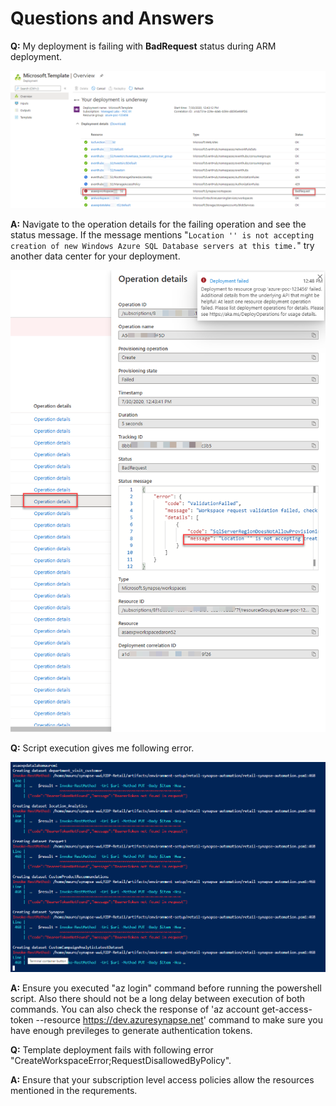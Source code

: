 # Questions and Answers

**Q:** My deployment is failing with **BadRequest** status during ARM deployment. 

![Deployment progress shown with Synapse workspace lineitem highlighted.](media/template-deployment-bad-request.png)

**A:** Navigate to the operation details for the failing operation and see the status message. If the message mentions "`Location '' is not accepting creation of new Windows Azure SQL Database servers at this time.`" try another data center for your deployment.

![Synapse Workspace](media/template-deployment-location-not-allowed.png)

**Q:** Script execution gives me following error.

![CloudShell Error](media/cloudshell-error.png)

**A:** Ensure you executed "az login" command before running the powershell script. Also there should not be a long delay between execution of both commands. You can also check the response of 'az account get-access-token --resource https://dev.azuresynapse.net' command to make sure you have enough previleges to generate authentication tokens.

**Q:** Template deployment fails with following error "CreateWorkspaceError;RequestDisallowedByPolicy".

**A:** Ensure that your subscription level access policies allow the resources mentioned in the requrements.



